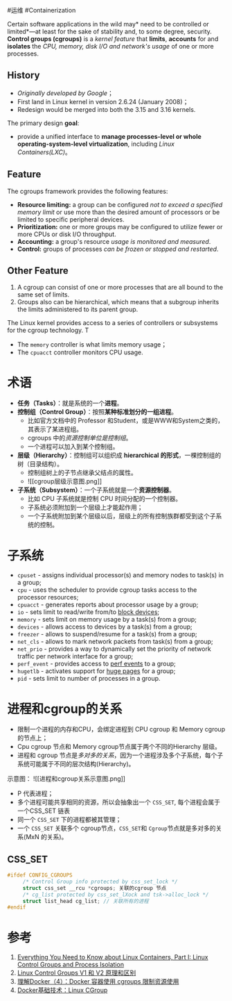 #运维 #Containerization 

Certain software applications in the wild may* need to be controlled or limited*—at least for the sake of stability and, to some degree, security.  
**Control groups (cgroups)** is a *kernel feature* that **limits**, **accounts** for and **isolates** the *CPU, memory, disk I/O and network's usage* of one or more processes.

## History
- *Originally developed by Google*；
- First land in Linux kernel in version 2.6.24 (January 2008)；
- Redesign would be merged into both the 3.15 and 3.16 kernels.

The primary design **goal**:
- provide a unified interface to **manage processes-level or whole operating-system-level virtualization**, including *Linux Containers(LXC)*。

## Feature
The cgroups framework provides the following features:
-   **Resource limiting:** a group can be configured *not to exceed a specified memory limit* or use more than the desired amount of processors or be limited to specific peripheral devices.
-   **Prioritization:** one or more groups may be configured to utilize fewer or more CPUs or disk I/O throughput.
-   **Accounting:** a group's resource *usage is monitored and measured*.
-   **Control:** groups of processes *can be frozen or stopped and restarted*.

## Other Feature
1. A cgroup can consist of one or more processes that are all bound to the same set of limits. 
2. Groups also can be hierarchical, which means that a subgroup inherits the limits administered to its parent group.

The Linux kernel provides access to a series of controllers or subsystems for the cgroup technology. T
- The `memory` controller is what limits memory usage；
- The `cpuacct` controller monitors CPU usage.

# 术语

-   **任务（Tasks）**：就是系统的一个**进程**。
-   **控制组（Control Group）**：按照**某种标准划分的一组进程**。
	-   比如官方文档中的 Professor 和Student，或是WWW和System之类的，其表示了某进程组。
	-   cgroups 中的*资源控制单位是控制组*。
	-   一个进程可以加入到某个控制组。
-   **层级（Hierarchy）**：控制组可以组织成 **hierarchical 的形式**，一棵控制组的树（目录结构）。
	-   控制组树上的子节点继承父结点的属性。
	-   ![[cgroup层级示意图.png]]
-   **子系统（Subsystem）**：一个子系统就是一个**资源控制器**。
	-   比如 CPU 子系统就是控制 CPU 时间分配的一个控制器。
	-   子系统必须附加到一个层级上才能起作用；
	-   一个子系统附加到某个层级以后，层级上的所有控制族群都受到这个子系统的控制。

# 子系统

-   `cpuset` - assigns individual processor(s) and memory nodes to task(s) in a group;
-   `cpu` - uses the scheduler to provide cgroup tasks access to the processor resources;
-   `cpuacct` - generates reports about processor usage by a group;
-   `io` - sets limit to read/write from/to [block devices](https://en.wikipedia.org/wiki/Device_file);
-   `memory` - sets limit on memory usage by a task(s) from a group;
-   `devices` - allows access to devices by a task(s) from a group;
-   `freezer` - allows to suspend/resume for a task(s) from a group;
-   `net_cls` - allows to mark network packets from task(s) from a group;
-   `net_prio` - provides a way to dynamically set the priority of network traffic per network interface for a group;
-   `perf_event` - provides access to [perf events](https://en.wikipedia.org/wiki/Perf_/(Linux/)) to a group;
-   `hugetlb` - activates support for [huge pages](https://www.kernel.org/doc/Documentation/vm/hugetlbpage.txt) for a group;
-   `pid` - sets limit to number of processes in a group.


# 进程和cgroup的关系
- 限制一个进程的内存和CPU，会绑定进程到 CPU cgroup 和 Memory cgroup 的节点上；
- Cpu cgroup 节点和 Memory cgroup节点属于两个不同的Hierarchy 层级。
- 进程和 cgroup 节点是*多对多的关系*，因为一个进程涉及多个子系统，每个子系统可能属于不同的层次结构(Hierarchy)。

示意图：
![[进程和cgroup关系示意图.png]]

- P 代表进程；
- 多个进程可能共享相同的资源，所以会抽象出一个 `CSS_SET`, 每个进程会属于一个CSS_SET 链表
- 同一个 `CSS_SET` 下的进程都被其管理；
- 一个 `CSS_SET` 关联多个 cgroup节点，`CSS_SET`和 `Cgroup`节点就是多对多的关系(MxN 的关系)。

## CSS_SET 
```C
#ifdef CONFIG_CGROUPS  
	 /* Control Group info protected by css_set_lock */  
	 struct css_set __rcu *cgroups; 关联的cgroup 节点  
	 /* cg_list protected by css_set_lXock and tsk->alloc_lock */  
	 struct list_head cg_list; // 关联所有的进程  
#endif
```

# 参考
1. [Everything You Need to Know about Linux Containers, Part I: Linux Control Groups and Process Isolation](https://www.linuxjournal.com/content/everything-you-need-know-about-linux-containers-part-i-linux-control-groups-and-process)
2. [Linux Control Groups V1 和 V2 原理和区别](https://mikechengwei.github.io/2020/06/03/cgroup%E5%8E%9F%E7%90%86/)
3. [理解Docker（4）：Docker 容器使用 cgroups 限制资源使用](https://www.cnblogs.com/sammyliu/p/5886833.html)
4. [Docker基础技术：Linux CGroup ](https://coolshell.cn/articles/17049.html)